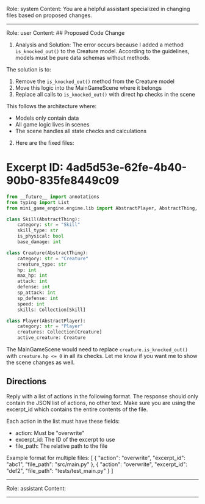 Role: system
Content: You are a helpful assistant specialized in changing files based on proposed changes.
__________________
Role: user
Content: ## Proposed Code Change
1. Analysis and Solution:
The error occurs because I added a method `is_knocked_out()` to the Creature model. According to the guidelines, models must be pure data schemas without methods. 

The solution is to:
1. Remove the `is_knocked_out()` method from the Creature model
2. Move this logic into the MainGameScene where it belongs
3. Replace all calls to `is_knocked_out()` with direct hp checks in the scene

This follows the architecture where:
- Models only contain data
- All game logic lives in scenes
- The scene handles all state checks and calculations

2. Here are the fixed files:

# Excerpt ID: 4ad5d53e-62fe-4b40-90b0-835fe8449c09
```python main_game/models.py
from __future__ import annotations
from typing import List
from mini_game_engine.engine.lib import AbstractPlayer, AbstractThing, Collection

class Skill(AbstractThing):
    category: str = "Skill"
    skill_type: str
    is_physical: bool 
    base_damage: int

class Creature(AbstractThing):
    category: str = "Creature"
    creature_type: str
    hp: int
    max_hp: int
    attack: int
    defense: int
    sp_attack: int 
    sp_defense: int
    speed: int
    skills: Collection[Skill]

class Player(AbstractPlayer):
    category: str = "Player"
    creatures: Collection[Creature]
    active_creature: Creature
```

The MainGameScene would need to replace `creature.is_knocked_out()` with `creature.hp <= 0` in all its checks. Let me know if you want me to show the scene changes as well.

## Directions
Reply with a list of actions in the following format. The response should only contain the JSON list of actions, no other text.
Make sure you are using the excerpt_id which contains the entire contents of the file.

Each action in the list must have these fields:
- action: Must be "overwrite"
- excerpt_id: The ID of the excerpt to use
- file_path: The relative path to the file

Example format for multiple files:
[
    {
        "action": "overwrite",
        "excerpt_id": "abc1",
        "file_path": "src/main.py"
    },
    {
        "action": "overwrite",
        "excerpt_id": "def2",
        "file_path": "tests/test_main.py"
    }
]
__________________
Role: assistant
Content: 
__________________
